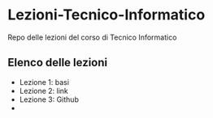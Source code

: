 # Lezioni-Tecnico-Informatico
Repo delle lezioni del corso di Tecnico Informatico

## Elenco delle lezioni
- Lezione 1: basi
- Lezione 2: link
- Lezione 3: Github
- 

